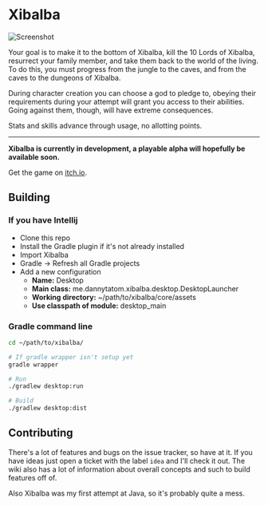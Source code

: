 # Xibalba

![Screenshot](https://img.itch.zone/aW1hZ2UvMTQ3NDExLzY3NDg2My5naWY=/347x500/zwB1Pb.gif)

Your goal is to make it to the bottom of Xibalba, kill the 10 Lords of Xibalba, resurrect your family member, and take them back to the world of the living. To do this, you must progress from the jungle to the caves, and from the caves to the dungeons of Xibalba.

During character creation you can choose a god to pledge to, obeying their requirements during your attempt will grant you access to their abilities. Going against them, though, will have extreme consequences.

Stats and skills advance through usage, no allotting points.

---

**Xibalba is currently in development, a playable alpha will hopefully be available soon.**

Get the game on [itch.io](https://ohokcool.itch.io/xibalba).

## Building

### If you have Intellij

- Clone this repo
- Install the Gradle plugin if it's not already installed
- Import Xibalba
- Gradle -> Refresh all Gradle projects
- Add a new configuration
    - **Name:** Desktop
    - **Main class:** me.dannytatom.xibalba.desktop.DesktopLauncher
    - **Working directory:** ~/path/to/xibalba/core/assets
    - **Use classpath of module:** desktop_main 

### Gradle command line

```zsh
cd ~/path/to/xibalba/

# If gradle wrapper isn't setup yet
gradle wrapper

# Run
./gradlew desktop:run

# Build
./gradlew desktop:dist
```

## Contributing

There's a lot of features and bugs on the issue tracker, so have at it. If you have ideas just open a ticket with the label `idea` and I'll check it out. The wiki also has a lot of information about overall concepts and such to build features off of.

Also Xibalba was my first attempt at Java, so it's probably quite a mess.